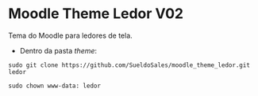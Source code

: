 # Moodle Theme Ledor V02

Tema do Moodle para ledores de tela.

- Dentro da pasta *theme*:

```
sudo git clone https://github.com/SueldoSales/moodle_theme_ledor.git ledor

sudo chown www-data: ledor
```
